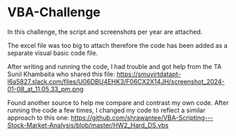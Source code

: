 # VBA-Challenge

In this challenge, the script and screenshots per year are attached.

The excel file was too big to attach therefore the code has been added as a separate visual basic code file. 

After writing and running the code, I had trouble and got help from the TA Sunil Khambaita who shared this file: https://smuvirtdatapt-l6a5827.slack.com/files/U06DBU4EHK3/F06CX2X14JH/screenshot_2024-01-08_at_11.05.33_pm.png

Found another source to help me compare and contrast my own code. After running the code a few times, I changed my code to reflect a similar approach to this one: https://github.com/shrawantee/VBA-Scripting---Stock-Market-Analysis/blob/master/HW2_Hard_DS.vbs
